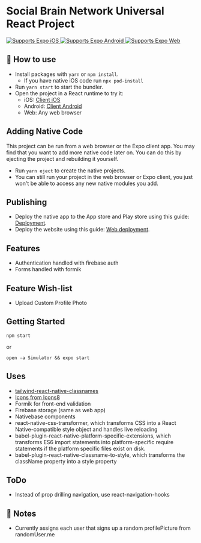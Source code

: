 # Social Brain Network Universal React Project

<p>
  <!-- iOS -->
  <a href="https://itunes.apple.com/app/apple-store/id982107779">
    <img alt="Supports Expo iOS" longdesc="Supports Expo iOS" src="https://img.shields.io/badge/iOS-4630EB.svg?style=flat-square&logo=APPLE&labelColor=999999&logoColor=fff" />
  </a>
  <!-- Android -->
  <a href="https://play.google.com/store/apps/details?id=host.exp.exponent&referrer=blankexample">
    <img alt="Supports Expo Android" longdesc="Supports Expo Android" src="https://img.shields.io/badge/Android-4630EB.svg?style=flat-square&logo=ANDROID&labelColor=A4C639&logoColor=fff" />
  </a>
  <!-- Web -->
  <a href="https://docs.expo.dev/workflow/web/">
    <img alt="Supports Expo Web" longdesc="Supports Expo Web" src="https://img.shields.io/badge/web-4630EB.svg?style=flat-square&logo=GOOGLE-CHROME&labelColor=4285F4&logoColor=fff" />
  </a>
</p>

## 🚀 How to use

- Install packages with `yarn` or `npm install`.
  - If you have native iOS code run `npx pod-install`
- Run `yarn start` to start the bundler.
- Open the project in a React runtime to try it:
  - iOS: [Client iOS](https://itunes.apple.com/app/apple-store/id982107779)
  - Android: [Client Android](https://play.google.com/store/apps/details?id=host.exp.exponent&referrer=blankexample)
  - Web: Any web browser

## Adding Native Code

This project can be run from a web browser or the Expo client app. You may find that you want to add more native code later on. You can do this by ejecting the project and rebuilding it yourself.

- Run `yarn eject` to create the native projects.
- You can still run your project in the web browser or Expo client, you just won't be able to access any new native modules you add.

## Publishing

- Deploy the native app to the App store and Play store using this guide: [Deployment](https://docs.expo.dev/distribution/app-stores/).
- Deploy the website using this guide: [Web deployment](https://docs.expo.dev/distribution/publishing-websites/).

## Features
 - Authentication handled with firebase auth
 - Forms handled with formik

## Feature Wish-list
- Upload Custom Profile Photo
## Getting Started
```
npm start
```
or
```
open -a Simulator && expo start
```
## Uses
 - [tailwind-react-native-classnames](https://github.com/jaredh159/tailwind-react-native-classnames)
 - [Icons from Icons8](https://icons8.com/)
 - Formik for front-end validation
 - Firebase storage (same as web app)
 - Nativebase components
 - react-native-css-transformer, which transforms CSS into a React Native-compatible style object and handles live reloading
 - babel-plugin-react-native-platform-specific-extensions, which transforms ES6 import statements into platform-specific require statements if the platform specific files exist on disk.
 - babel-plugin-react-native-classname-to-style, which transforms the className property into a style property

## ToDo
- Instead of prop drilling navigation, use react-navigation-hooks

## 📝 Notes
 - Currently assigns each user that signs up a random profilePicture from randomUser.me
